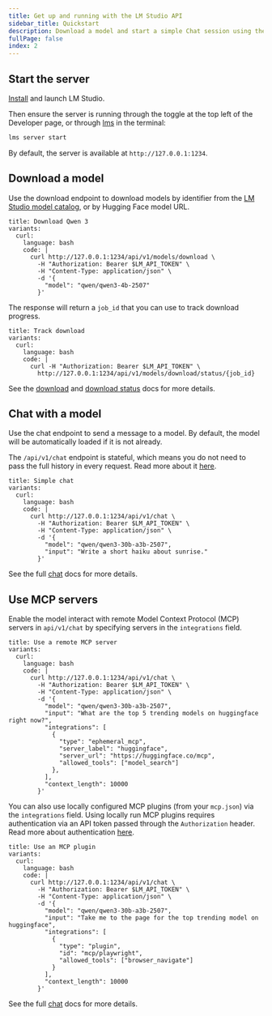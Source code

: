 ```yaml
---
title: Get up and running with the LM Studio API
sidebar_title: Quickstart
description: Download a model and start a simple Chat session using the REST API
fullPage: false
index: 2
---
```


## Start the server

[Install](/download) and launch LM Studio.

Then ensure the server is running through the toggle at the top left of the Developer page, or through [lms](/docs/cli) in the terminal:

```bash
lms server start
```

By default, the server is available at `http://127.0.0.1:1234`.

## Download a model

Use the download endpoint to download models by identifier from the [LM Studio model catalog](https://lmstudio.ai/models), or by Hugging Face model URL.

```lms_code_snippet
title: Download Qwen 3
variants:
  curl:
    language: bash
    code: |
      curl http://127.0.0.1:1234/api/v1/models/download \
        -H "Authorization: Bearer $LM_API_TOKEN" \
        -H "Content-Type: application/json" \
        -d '{
          "model": "qwen/qwen3-4b-2507"
        }'
```

The response will return a `job_id` that you can use to track download progress.

```lms_code_snippet
title: Track download
variants:
  curl:
    language: bash
    code: |
      curl -H "Authorization: Bearer $LM_API_TOKEN" \
        http://127.0.0.1:1234/api/v1/models/download/status/{job_id}
```

See the [download](/docs/developer/rest/download) and [download status](/docs/developer/rest/download-status) docs for more details.

## Chat with a model

Use the chat endpoint to send a message to a model. By default, the model will be automatically loaded if it is not already.

The `/api/v1/chat` endpoint is stateful, which means you do not need to pass the full history in every request. Read more about it [here](/docs/developer/rest/stateful-chats).

```lms_code_snippet
title: Simple chat
variants:
  curl:
    language: bash
    code: |
      curl http://127.0.0.1:1234/api/v1/chat \
        -H "Authorization: Bearer $LM_API_TOKEN" \
        -H "Content-Type: application/json" \
        -d '{
          "model": "qwen/qwen3-30b-a3b-2507",
          "input": "Write a short haiku about sunrise."
        }'
```

See the full [chat](/docs/developer/rest/chat) docs for more details.

## Use MCP servers


Enable the model interact with remote Model Context Protocol (MCP) servers in `api/v1/chat` by specifying servers in the `integrations` field.

```lms_code_snippet
title: Use a remote MCP server
variants:
  curl:
    language: bash
    code: |
      curl http://127.0.0.1:1234/api/v1/chat \
        -H "Authorization: Bearer $LM_API_TOKEN" \
        -H "Content-Type: application/json" \
        -d '{
          "model": "qwen/qwen3-30b-a3b-2507",
          "input": "What are the top 5 trending models on huggingface right now?",
          "integrations": [
            {
              "type": "ephemeral_mcp",
              "server_label": "huggingface",
              "server_url": "https://huggingface.co/mcp",
              "allowed_tools": ["model_search"]
            },
          ],
          "context_length": 10000
        }'
```

You can also use locally configured MCP plugins (from your `mcp.json`) via the `integrations` field. Using locally run MCP plugins requires authentication via an API token passed through the `Authorization` header. Read more about authentication [here](/docs/developer/core/authentication).

```lms_code_snippet
title: Use an MCP plugin
variants:
  curl:
    language: bash
    code: |
      curl http://127.0.0.1:1234/api/v1/chat \
        -H "Authorization: Bearer $LM_API_TOKEN" \
        -H "Content-Type: application/json" \
        -d '{
          "model": "qwen/qwen3-30b-a3b-2507",
          "input": "Take me to the page for the top trending model on huggingface",
          "integrations": [
            {
              "type": "plugin",
              "id": "mcp/playwright",
              "allowed_tools": ["browser_navigate"]
            }
          ],
          "context_length": 10000
        }'
```

See the full [chat](/docs/developer/rest/chat) docs for more details.

